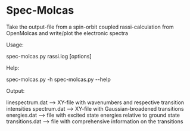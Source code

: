 # Spec-Molcas
Take the output-file from a spin-orbit coupled  rassi-calculation from OpenMolcas and write/plot the electronic spectra

Usage:

spec-molcas.py rassi.log [options]

Help:

spec-molcas.py -h
spec-molcas.py --help

Output:

linespectrum.dat --> XY-file with wavenumbers and respective transition intensities
spectrum.dat --> XY-file with Gaussian-broadened transitions
energies.dat --> file with excited state energies relative to ground state
transitions.dat --> file with comprehensive information on the transitions
